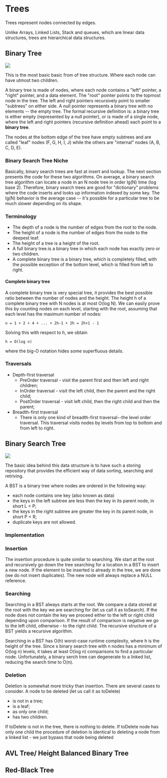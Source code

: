 # Trees

Trees represent nodes connected by edges.

Unlike Arrays, Linked Lists, Stack and queues, which are linear data structures, trees are hierarchical data structures.

## Binary Tree
![](https://github.com/dukhniav/prep/blob/master/data-structures/images/binary_tree.jpg)

This is the most basic basic from of tree structure. Where each node can have utmost two children.

A binary tree is made of nodes, where each node contains a "left" pointer, a "right" pointer, and a data element. The "root" pointer points to the topmost node in the tree. The left and right pointers recursively point to smaller "subtrees" on either side. A null pointer represents a binary tree with no elements -- the empty tree. The formal recursive definition is: a binary tree is either empty (represented by a null pointer), or is made of a single node, where the left and right pointers (recursive definition ahead) each point to a **binary tree**. 

The nodes at the bottom edge of the tree have empty subtrees and are called "leaf" nodes (F, G, H, I, J) while the others are "internal" nodes (A, B, C, D, E). 

###  Binary Search Tree Niche
Basically, binary search trees are fast at insert and lookup. The next section presents the code for these two algorithms. On average, a binary search tree algorithm can locate a node in an N node tree in order lg(N) time (log base 2). Therefore, binary search trees are good for "dictionary" problems where the code inserts and looks up information indexed by some key. The lg(N) behavior is the average case -- it's possible for a particular tree to be much slower depending on its shape. 

### Terminology
- The depth of a node is the number of edges from the root to the node.
- The height of a node is the number of edges from the node to the deepest leaf.
- The height of a tree is a height of the root.
- A full binary tree.is a binary tree in which each node has exactly zero or two children.
- A complete binary tree is a binary tree, which is completely filled, with the possible exception of the bottom level, which is filled from left to right. 

#### Complete binary tree
A complete binary tree is very special tree, it provides the best possible ratio between the number of nodes and the height. The height h of a complete binary tree with N nodes is at most O(log N). We can easily prove this by counting nodes on each level, starting with the root, assuming that each level has the maximum number of nodes:

```n = 1 + 2 + 4 + ... + 2h-1 + 2h = 2h+1 - 1```

Solving this with respect to h, we obtain

```h = O(log n)```

where the big-O notation hides some superfluous details. 

### Traversals
- Depth-first traversal
  * PreOrder traversal - visit the parent first and then left and right children;
  * InOrder traversal - visit the left child, then the parent and the right child;
  * PostOrder traversal - visit left child, then the right child and then the parent; 
- Breadth-first traversal
  * There is only one kind of breadth-first traversal--the level order traversal. This traversal visits nodes by levels from top to bottom and from left to right. 

## Binary Search Tree
![](https://github.com/dukhniav/prep/blob/master/data-structures/images/binary_search_tree.jpg)

The basic idea behind this data structure is to have such a storing repository that provides the efficient way of data sorting, searching and retriving. 

A BST is a binary tree where nodes are ordered in the following way:

- each node contains one key (also known as data)
- the keys in the left subtree are less then the key in its parent node, in short L < P;
- the keys in the right subtree are greater the key in its parent node, in short P < R;
- duplicate keys are not allowed. 

### Implementation

### Insertion
The insertion procedure is quite similar to searching. We start at the root and recursively go down the tree searching for a location in a BST to insert a new node. If the element to be inserted is already in the tree, we are done (we do not insert duplicates). The new node will always replace a NULL reference.

### Searching
Searching in a BST always starts at the root. We compare a data stored at the root with the key we are searching for (let us call it as toSearch). If the node does not contain the key we proceed either to the left or right child depending upon comparison. If the result of comparison is negative we go to the left child, otherwise - to the right child. The recursive structure of a BST yields a recursive algorithm.

Searching in a BST has O(h) worst-case runtime complexity, where h is the height of the tree. Since s binary search tree with n nodes has a minimum of O(log n) levels, it takes at least O(log n) comparisons to find a particular node. Unfortunately, a binary serch tree can degenerate to a linked list, reducing the search time to O(n). 

### Deletion
Deletion is somewhat more tricky than insertion. There are several cases to consider. A node to be deleted (let us call it as toDelete)

- is not in a tree;
- is a leaf;
- as only one child;
- has two children. 

If toDelete is not in the tree, there is nothing to delete. If toDelete node has only one child the procedure of deletion is identical to deleting a node from a linked list - we just bypass that node being deleted 

## AVL Tree/ Height Balanced Binary Tree

## Red-Black Tree
